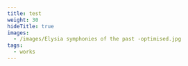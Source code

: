 ```yaml
---
title: test
weight: 30
hideTitle: true
images:
  - /images/Elysia symphonies of the past -optimised.jpg
tags:
  - works
---
```

